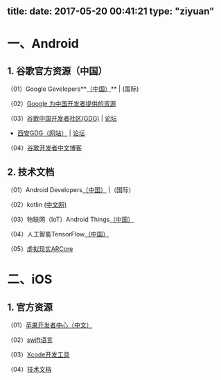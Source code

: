 title: 
date: 2017-05-20 00:41:21
type: "ziyuan"
---
# 一、Android #
## 1. 谷歌官方资源（中国） ##
（01）Google Gevelopers**[（中国）](https://developers.google.cn/)** | (国际)

（02）[Google 为中国开发者提供的资源](https://developers.google.cn/china/)

（03）[谷歌中国开发者社区(GDG)](http://chinagdg.org/) |  [论坛](http://www.chinagdg.com/)

 - [西安GDG（网站）](http://gdgxian.org/) | [论坛](http://www.chinagdg.com/forum-44-1.html)

（04）[谷歌开发者中文博客](http://developers.googleblog.cn/)

## 2. 技术文档 ##
（01）Android Developers[（中国）](https://developer.android.google.cn/index.html) |（国际）

（02）kotlin [(中文网)](https://www.kotlincn.net/) 

（03）物联网（IoT）Android Things[（中国）](https://developer.android.google.cn/things/index.html) 

（04）人工智能TensorFlow[（中国）](https://tensorflow.google.cn/)

（05）[虚拟现实ARCore](https://developers.google.cn/ar/) 



# 二、iOS #
## 1. 官方资源 ##
（01）[苹果开发者中心（中文）](https://developer.apple.com/cn/)

（02）[swift语言](https://developer.apple.com/swift/)

（03）[Xcode开发工具](https://developer.apple.com/cn/xcode/)

（04）[技术文档](https://developer.apple.com/documentation/)

